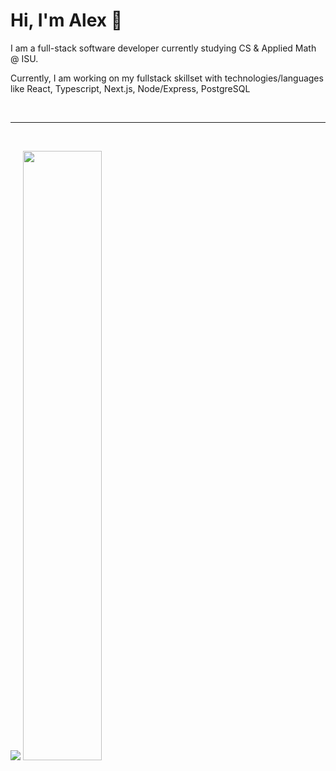 <h1>Hi, I'm Alex 👋</h1>
<p>I am a full-stack software developer currently studying CS & Applied Math @ ISU.</p>
<p>Currently, I am working on my fullstack skillset with technologies/languages like React, Typescript, Next.js, Node/Express, PostgreSQL</p>
<br>

<hr/>
<br>
<p align="start">
  <img src ="https://github-readme-streak-stats.herokuapp.com?user=alex-yng&theme=darcula&hide_border=true&background=FFFFFF00">
  <img height="50%" width="auto" src ="https://github-readme-stats.vercel.app/api/top-langs/?username=alex-yng&layout=compact&hide_border=true&theme=darcula&bg_color=00000000&langs_count=6&hide=jupyter%20notebook,tex,css,php&exclude_repo=Pacman-AI">
</p>
